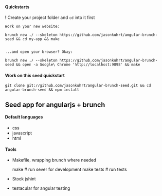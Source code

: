 #### Quickstarts

  ! Create your project folder and `cd` into it first

    Work on your new website:

    brunch new ./ --skeleton https://github.com/jasonkuhrt/angular-brunch-seed && cd my-app && make


    ...and open your browser? Okay:

    brunch new ./ --skeleton https://github.com/jasonkuhrt/angular-brunch-seed && open -a Google\ Chrome 'http://localhost:9898' && make

#### Work on this seed quickstart

    git clone git://github.com/jasonkuhrt/angular-brunch-seed.git && cd angular-brunch-seed && npm install



## Seed app for angularjs + brunch



#### Default languages
- css
- javascript
- html



#### Tools
- Makefile, wrapping brunch where needed

    make          # run sever for development
    make tests    # run tests
- Stock jshint
- testacular for angular testing
